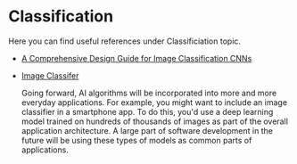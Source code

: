 # Classification

Here you can find useful references under Classificiation topic.

- [A Comprehensive Design Guide for Image Classification CNNs](https://hackernoon.com/a-comprehensive-design-guide-for-image-classification-cnns-46091260fb92)

- [Image Classifer](https://github.com/fotisk07/Image-Classifier)

   Going forward, AI algorithms will be incorporated into more and more everyday applications. For example, you might want to include an image classifier in a smartphone app. To do this, you'd use a deep learning model trained on hundreds of thousands of images as part of the overall application architecture. A large part of software development in the future will be using these types of models as common parts of applications.

